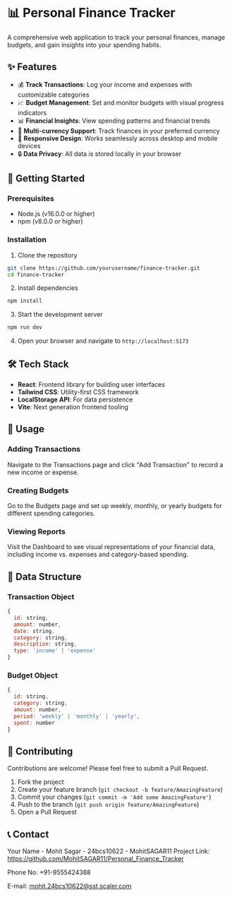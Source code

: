 # 📊 Personal Finance Tracker

A comprehensive web application to track your personal finances, manage budgets, and gain insights into your spending habits.

## ✨ Features

- 💰 **Track Transactions**: Log your income and expenses with customizable categories
- 📈 **Budget Management**: Set and monitor budgets with visual progress indicators 
- 📊 **Financial Insights**: View spending patterns and financial trends
- 💸 **Multi-currency Support**: Track finances in your preferred currency
- 📱 **Responsive Design**: Works seamlessly across desktop and mobile devices
- 🔒 **Data Privacy**: All data is stored locally in your browser

## 🚀 Getting Started

### Prerequisites

- Node.js (v16.0.0 or higher)
- npm (v8.0.0 or higher)

### Installation

1. Clone the repository
```bash
git clone https://github.com/yourusername/finance-tracker.git
cd finance-tracker
```

2. Install dependencies
```bash
npm install
```

3. Start the development server
```bash
npm run dev
```

4. Open your browser and navigate to `http://localhost:5173`

## 🛠️ Tech Stack

- **React**: Frontend library for building user interfaces
- **Tailwind CSS**: Utility-first CSS framework
- **LocalStorage API**: For data persistence
- **Vite**: Next generation frontend tooling

## 📱 Usage

### Adding Transactions
Navigate to the Transactions page and click "Add Transaction" to record a new income or expense.

### Creating Budgets
Go to the Budgets page and set up weekly, monthly, or yearly budgets for different spending categories.

### Viewing Reports
Visit the Dashboard to see visual representations of your financial data, including income vs. expenses and category-based spending.

## 🔄 Data Structure

### Transaction Object
```javascript
{
  id: string,
  amount: number,
  date: string,
  category: string,
  description: string,
  type: 'income' | 'expense'
}
```

### Budget Object
```javascript
{
  id: string,
  category: string,
  amount: number,
  period: 'weekly' | 'monthly' | 'yearly',
  spent: number
}
```

## 🤝 Contributing

Contributions are welcome! Please feel free to submit a Pull Request.

1. Fork the project
2. Create your feature branch (`git checkout -b feature/AmazingFeature`)
3. Commit your changes (`git commit -m 'Add some AmazingFeature'`)
4. Push to the branch (`git push origin feature/AmazingFeature`)
5. Open a Pull Request


## 📞 Contact

Your Name - Mohit Sagar - 24bcs10622 - MohitSAGAR11
Project Link: https://github.com/MohitSAGAR11/Personal_Finance_Tracker

Phone No: +91-9555424388

E-mail: mohit.24bcs10622@sst.scaler.com
